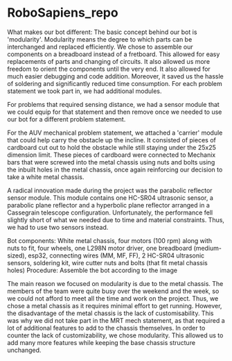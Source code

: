 # RoboSapiens_repo


What makes our bot different:
The basic concept behind our bot is 'modularity'. 
Modularity means the degree to which parts can be interchanged and replaced efficiently. 
We chose to assemble our components on a breadboard instead of a fretboard. 
This allowed for easy replacements of parts and changing of circuits. It also allowed us more freedom to orient the components until the very end. 
It also allowed for much easier debugging and code addition. Moreover, it saved us the hassle of soldering and significantly reduced time consumption.
For each problem statement we took part in, we had additional modules. 

For problems that required sensing distance, we had a sensor module that we could equip for that statement and then remove once we needed to use our bot for a different problem statement.

For the AUV mechanical problem statement, we attached a 'carrier' module that could help carry the obstacle up the incline. 
It consisted of pieces of cardboard cut out to hold the obstacle while still staying under the 25x25 dimension limit. 
These pieces of cardboard were connected to Mechanix bars that were screwed into the metal chassis using nuts and bolts using the inbuilt holes in the metal chassis, once again reinforcing our decision to take a white metal chassis.

A radical innovation made during the project was the parabolic reflector sensor module. This module contains one HC-SR04 ultrasonic sensor, a parabolic plane reflector and a hyperbolic plane reflector arranged in a Cassegrain telescope configuration. 
Unfortunately, the performance fell slightly short of what we needed due to time and material constraints. Thus, we had to use two sensors instead.


Bot components: White metal chassis, four motors (100 rpm) along with nuts to fit, four wheels, one L298N motor driver, one breadboard (medium-sized), esp32, connecting wires (MM, MF, FF), 2 HC-SR04 ultrasonic sensors, soldering kit, wire cutter nuts and bolts (that fit metal chassis holes)
Procedure: Assemble the bot according to the image

The main reason we focused on modularity is due to the metal chassis. The members of the team were quite busy over the weekend and the week, so we could not afford to meet all the time and work on the project. Thus, we chose a metal chassis as it requires minimal effort to get running. However, the disadvantage of the metal chassis is the lack of customisability. This was why we did not take part in the MRT mech statement, as that required a lot of additional features to add to the chassis themselves. In order to counter the lack of customizability, we chose modularity. This allowed us to add many more features while keeping the base chassis structure unchanged.
